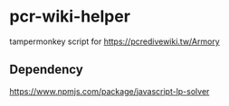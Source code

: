 # pcr-wiki-helper
tampermonkey script for https://pcredivewiki.tw/Armory

## Dependency

https://www.npmjs.com/package/javascript-lp-solver
